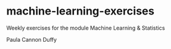 # machine-learning-exercises
Weekly exercises for the module Machine Learning &amp; Statistics

Paula Cannon Duffy
